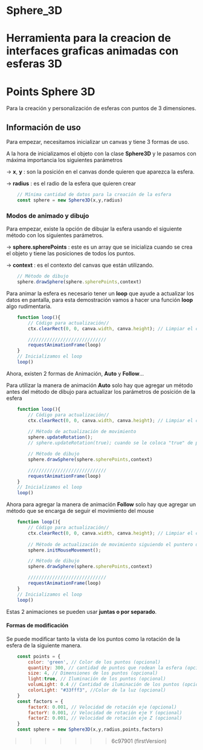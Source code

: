 # Sphere_3D
Herramienta para la creacion de interfaces graficas animadas con esferas 3D
=======
# Points Sphere 3D
Para la creación y personalización de esferas con puntos de 3 dimensiones.

## Información de uso

Para empezar, necesitamos inicializar un canvas y tiene 3 formas de uso.

A la hora de inicializamos el objeto con la clase **Sphere3D** y le pasamos con máxima importancia los siguientes parámetros

-> **x**, **y** : son la posición en el canvas donde quieren que aparezca la esfera.

-> **radius** : es el radio de la esfera que quieren crear

```javascript
    // Mínima cantidad de datos para la creación de la esfera
    const sphere = new Sphere3D(x,y,radius)
```
### Modos de animado y dibujo

Para empezar, existe la opción de dibujar la esfera usando el siguiente método con los siguientes parámetros.

-> **sphere.spherePoints** : este es un array que se inicializa cuando se crea el objeto y tiene las posiciones de todos los puntos.

-> **context** : es el contexto del canvas que están utilizando.

```javascript
    // Método de dibujo
    sphere.drawSphere(sphere.spherePoints,context)
```

Para animar la esfera es necesario tener un **loop** que ayude a actualizar los datos en pantalla, para esta demostración vamos a hacer una función **loop** algo rudimentaria.

```javascript
    function loop(){
        // Código para actualización//
        ctx.clearRect(0, 0, canva.width, canva.height); // Limpiar el canvas

        /////////////////////////////
        requestAnimationFrame(loop)
    }
    // Inicializamos el loop
    loop()
```
Ahora, existen 2 formas de Animación, **Auto** y **Follow**...

Para utilizar la manera de animación **Auto** solo hay que agregar un método antes del método de dibujo para actualizar los parámetros de posición de la esfera 

```javascript
    function loop(){
        // Código para actualización//
        ctx.clearRect(0, 0, canva.width, canva.height); // Limpiar el canvas
        
        // Método de actualización de movimiento
        sphere.updateRotation();
        // sphere.updateRotation(true); cuando se le coloca "true" de parametro, la actualizaciones hacen que la esfera rote para el lado contrario

        // Método de dibujo
        sphere.drawSphere(sphere.spherePoints,context)

        /////////////////////////////
        requestAnimationFrame(loop)
    }
    // Inicializamos el loop
    loop()
```

Ahora para agregar la manera de animación **Follow** solo hay que agregar un método que se encarga de seguir el movimiento del mouse

```javascript
    function loop(){
        // Código para actualización//
        ctx.clearRect(0, 0, canva.width, canva.height); // Limpiar el canvas
        
        // Método de actualización de movimiento siguiendo el puntero del mouse
        sphere.initMouseMovement();

        // Método de dibujo
        sphere.drawSphere(sphere.spherePoints,context)

        /////////////////////////////
        requestAnimationFrame(loop)
    }
    // Inicializamos el loop
    loop()
```
Estas 2 animaciones se pueden usar **juntas o por separado**.

#### Formas de modificación

Se puede modificar tanto la vista de los puntos como la rotación de la esfera de la siguiente manera.

```javascript
    const points = { 
        color: 'green', // Color de los puntos (opcional)
        quantity: 300, // cantidad de puntos que rodean la esfera (opcional)
        size: 4, // Dimensiones de los puntos (opcional)
        light:true, // Iluminación de los puntos (opcional)
        volumLight: 0.4 // Cantidad de iluminación de los puntos (opcional)
        colorLight: "#33fff3", //Color de la luz (opcional)
    }
    const factors = {
        factorX: 0.001, // Velocidad de rotación eje (opcional)
        factorY: 0.001, // Velocidad de rotación eje Y (opcional)
        factorZ: 0.001, // Velocidad de rotación eje Z (opcional)
    }
    const sphere = new Sphere3D(x,y,radius,points,factors)
```
>>>>>>> 6c97901 (firstVersion)
